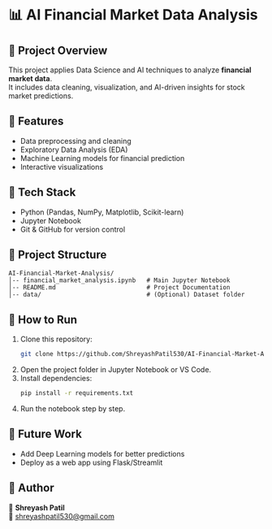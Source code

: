 # 📊 AI Financial Market Data Analysis

## 🔹 Project Overview
This project applies Data Science and AI techniques to analyze **financial market data**.  
It includes data cleaning, visualization, and AI-driven insights for stock market predictions.  

## 🔹 Features
- Data preprocessing and cleaning  
- Exploratory Data Analysis (EDA)  
- Machine Learning models for financial prediction  
- Interactive visualizations  

## 🔹 Tech Stack
- Python (Pandas, NumPy, Matplotlib, Scikit-learn)  
- Jupyter Notebook  
- Git & GitHub for version control  

## 🔹 Project Structure
```
AI-Financial-Market-Analysis/
│-- financial_market_analysis.ipynb   # Main Jupyter Notebook
│-- README.md                         # Project Documentation
│-- data/                             # (Optional) Dataset folder
```

## 🔹 How to Run
1. Clone this repository:  
   ```bash
   git clone https://github.com/ShreyashPatil530/AI-Financial-Market-Analysis
   ```
2. Open the project folder in Jupyter Notebook or VS Code.  
3. Install dependencies:  
   ```bash
   pip install -r requirements.txt
   ```
4. Run the notebook step by step.

## 🔹 Future Work
- Add Deep Learning models for better predictions  
- Deploy as a web app using Flask/Streamlit  

## 🔹 Author
👤 **Shreyash Patil**  
📧 shreyashpatil530@gmail.com

